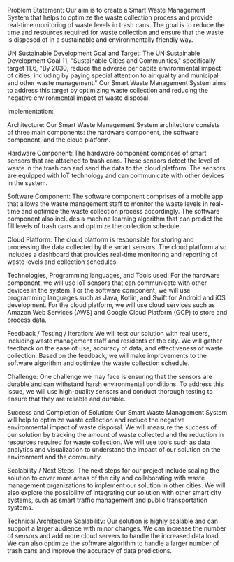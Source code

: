 Problem Statement:
Our aim is to create a Smart Waste Management System that helps to optimize the waste collection process and provide real-time monitoring of waste levels in trash cans. The goal is to reduce the time and resources required for waste collection and ensure that the waste is disposed of in a sustainable and environmentally friendly way.

UN Sustainable Development Goal and Target:
The UN Sustainable Development Goal 11, "Sustainable Cities and Communities," specifically target 11.6, "By 2030, reduce the adverse per capita environmental impact of cities, including by paying special attention to air quality and municipal and other waste management." Our Smart Waste Management System aims to address this target by optimizing waste collection and reducing the negative environmental impact of waste disposal.

Implementation:

Architecture:
Our Smart Waste Management System architecture consists of three main components: the hardware component, the software component, and the cloud platform.

Hardware Component:
The hardware component comprises of smart sensors that are attached to trash cans. These sensors detect the level of waste in the trash can and send the data to the cloud platform. The sensors are equipped with IoT technology and can communicate with other devices in the system.

Software Component:
The software component comprises of a mobile app that allows the waste management staff to monitor the waste levels in real-time and optimize the waste collection process accordingly. The software component also includes a machine learning algorithm that can predict the fill levels of trash cans and optimize the collection schedule.

Cloud Platform:
The cloud platform is responsible for storing and processing the data collected by the smart sensors. The cloud platform also includes a dashboard that provides real-time monitoring and reporting of waste levels and collection schedules.

Technologies, Programming languages, and Tools used:
For the hardware component, we will use IoT sensors that can communicate with other devices in the system. For the software component, we will use programming languages such as Java, Kotlin, and Swift for Android and iOS development. For the cloud platform, we will use cloud services such as Amazon Web Services (AWS) and Google Cloud Platform (GCP) to store and process data.

Feedback / Testing / Iteration:
We will test our solution with real users, including waste management staff and residents of the city. We will gather feedback on the ease of use, accuracy of data, and effectiveness of waste collection. Based on the feedback, we will make improvements to the software algorithm and optimize the waste collection schedule.

Challenge:
One challenge we may face is ensuring that the sensors are durable and can withstand harsh environmental conditions. To address this issue, we will use high-quality sensors and conduct thorough testing to ensure that they are reliable and durable.

Success and Completion of Solution:
Our Smart Waste Management System will help to optimize waste collection and reduce the negative environmental impact of waste disposal. We will measure the success of our solution by tracking the amount of waste collected and the reduction in resources required for waste collection. We will use tools such as data analytics and visualization to understand the impact of our solution on the environment and the community.

Scalability / Next Steps:
The next steps for our project include scaling the solution to cover more areas of the city and collaborating with waste management organizations to implement our solution in other cities. We will also explore the possibility of integrating our solution with other smart city systems, such as smart traffic management and public transportation systems.

Technical Architecture Scalability:
Our solution is highly scalable and can support a larger audience with minor changes. We can increase the number of sensors and add more cloud servers to handle the increased data load. We can also optimize the software algorithm to handle a larger number of trash cans and improve the accuracy of data predictions.
